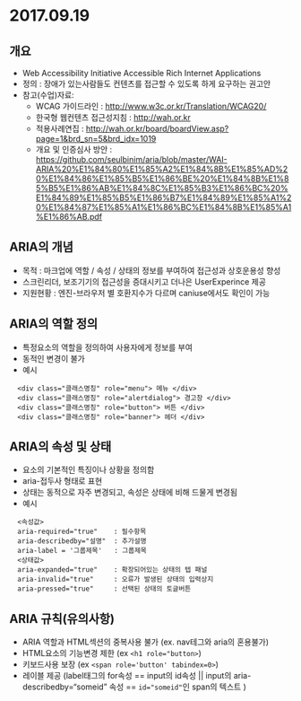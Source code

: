 # 2017.09.19
## 개요
 * Web Accessibility Initiative  Accessible Rich Internet Applications
 * 정의 : 장애가 있는사람들도 컨텐츠를 접근할 수 있도록 하게 요구하는 권고안
 * 참고(수업)자료:
   * WCAG 가이드라인 : http://www.w3c.or.kr/Translation/WCAG20/
   * 한국형 웹컨텐츠 접근성지침 : http://wah.or.kr
   * 적용사례연집 : http://wah.or.kr/board/boardView.asp?page=1&brd_sn=5&brd_idx=1019
   * 개요 및 인증심사 방안 : https://github.com/seulbinim/aria/blob/master/WAI-ARIA%20%E1%84%80%E1%85%A2%E1%84%8B%E1%85%AD%20%E1%84%86%E1%85%B5%E1%86%BE%20%E1%84%8B%E1%85%B5%E1%86%AB%E1%84%8C%E1%85%B3%E1%86%BC%20%E1%84%89%E1%85%B5%E1%86%B7%E1%84%89%E1%85%A1%20%E1%84%87%E1%85%A1%E1%86%BC%E1%84%8B%E1%85%A1%E1%86%AB.pdf


## ARIA의 개념
  * 목적 : 마크업에 역할 / 속성 / 상태의 정보를 부여하여 접근성과 상호운용성 향성
  * 스크린리더, 보조기기의 접근성을 증대시키고 더나은 UserExperince 제공
  * 지원현황 : 엔진-브라우저 별 호환지수가 다르며 caniuse에서도 확인이 가능  

## ARIA의 역할 정의
  * 특정요소의 역할을 정의하여 사용자에게 정보를 부여
  * 동적인 변경이 불가
  * 예시
```
  <div class="클래스명칭" role="menu"> 메뉴 </div>
  <div class="클래스명칭" role="alertdialog"> 경고창 </div>
  <div class="클래스명칭" role="button"> 버튼 </div>
  <div class="클래스명칭" role="banner"> 헤더 </div>
```
## ARIA의 속성 및 상태
  * 요소의 기본적인 특징이나 상황을 정의함
  * aria-접두사 형태로 표현
  * 상태는 동적으로 자주 변경되고, 속성은 상태에 비해 드물게 변경됨
  * 예시
```
  <속성값>
  aria-required="true"    : 필수항목
  aria-describedby="설명"  : 추가설명
  aria-label = '그룹제목'   : 그룹제목
  <상태값>
  aria-expanded="true"    : 확장되어있는 상태의 텝 패널
  aria-invalid="true"     : 오류가 발생된 상태의 입력상지
  aria-pressed="true"     : 선택된 상태의 토글버튼
```

## ARIA 규칙(유의사항)
  * ARIA 역할과 HTML섹션의 중복사용 불가 (ex. nav테그와 aria의 혼용불가)
  * HTML요소의 기능변경 제한 (ex `<h1 role="button>`)
  * 키보드사용 보장 (ex `<span role='button' tabindex=0>`)
  * 레이블 제공 (label태그의 for속성 == input의 id속성 || input의 aria-describedby=“someid” 속성 == `id="someid"`인 span의 텍스트  )



